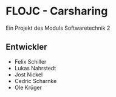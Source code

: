 # FLOJC - Carsharing

Ein Projekt des Moduls Softwaretechnik 2

## Entwickler

- Felix Schiller
- Lukas Nahrstedt
- Jost Nickel
- Cedric Scharnke
- Ole Krüger